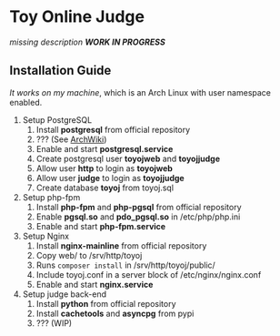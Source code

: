 # Toy Online Judge

*missing description*
***WORK IN PROGRESS***

## Installation Guide

*It works on my machine*, which is an Arch Linux with user namespace enabled.
1. Setup PostgreSQL
   1. Install **postgresql** from official repository
   2. ??? (See [ArchWiki](https://wiki.archlinux.org/index.php/PostgreSQL))
   3. Enable and start **postgresql.service**
   4. Create postgresql user **toyojweb** and **toyojjudge**
   5. Allow user **http** to login as **toyojweb**
   6. Allow user **judge** to login as **toyojjudge**
   7. Create database **toyoj** from toyoj.sql
2. Setup php-fpm
   1. Install **php-fpm** and **php-pgsql** from official repository
   2. Enable **pgsql.so** and **pdo_pgsql.so** in /etc/php/php.ini
   3. Enable and start **php-fpm.service**
3. Setup Nginx
   1. Install **nginx-mainline** from official repository
   2. Copy web/ to /srv/http/toyoj
   3. Runs `composer install` in /srv/http/toyoj/public/
   4. Include toyoj.conf in a server block of /etc/nginx/nginx.conf
   5. Enable and start **nginx.service**
4. Setup judge back-end
   1. Install **python** from official repository
   2. Install **cachetools** and **asyncpg** from pypi
   3. ??? (WIP)
